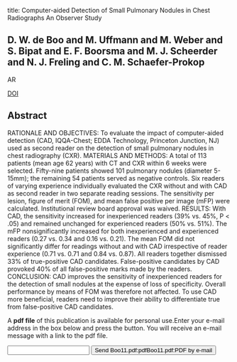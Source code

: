 title: Computer-aided Detection of Small Pulmonary Nodules in Chest Radiographs An Observer Study

## D. W. de Boo and M. Uffmann and M. Weber and S. Bipat and E. F. Boorsma and M. J. Scheerder and N. J. Freling and C. M. Schaefer-Prokop
AR

<a href="https://doi.org/10.1016/j.acra.2011.08.008">DOI</a>

## Abstract
RATIONALE AND OBJECTIVES: To evaluate the impact of computer-aided detection (CAD, IQQA-Chest; EDDA Technology, Princeton Junction, NJ) used as second reader on the detection of small pulmonary nodules in chest radiography (CXR). MATERIALS AND METHODS: A total of 113 patients (mean age 62 years) with CT and CXR within 6 weeks were selected. Fifty-nine patients showed 101 pulmonary nodules (diameter 5-15mm); the remaining 54 patients served as negative controls. Six readers of varying experience individually evaluated the CXR without and with CAD as second reader in two separate reading sessions. The sensitivity per lesion, figure of merit (FOM), and mean false positive per image (mFP) were calculated. Institutional review board approval was waived. RESULTS: With CAD, the sensitivity increased for inexperienced readers (39% vs. 45%, P < .05) and remained unchanged for experienced readers (50% vs. 51%). The mFP nonsignificantly increased for both inexperienced and experienced readers (0.27 vs. 0.34 and 0.16 vs. 0.21). The mean FOM did not significantly differ for readings without and with CAD irrespective of reader experience (0.71 vs. 0.71 and 0.84 vs. 0.87). All readers together dismissed 33% of true-positive CAD candidates. False-positive candidates by CAD provoked 40% of all false-positive marks made by the readers. CONCLUSION: CAD improves the sensitivity of inexperienced readers for the detection of small nodules at the expense of loss of specificity. Overall performance by means of FOM was therefore not affected. To use CAD more beneficial, readers need to improve their ability to differentiate true from false-positive CAD candidates.

A <b>pdf file</b> of this publication is available for personal use.Enter your e-mail address in the box below and press the button. You will receive an e-mail message with a link to the pdf file.
<form action="sender.php">  <input type="text" name="email">  <input type="submit" value="Send Boo11.pdf:pdfBoo11.pdf:PDF by e-mail"></form>